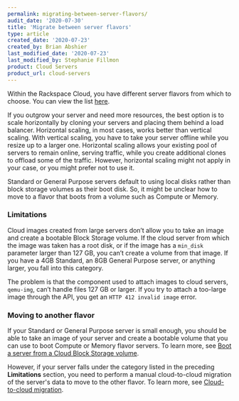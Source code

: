 ```yaml
---
permalink: migrating-between-server-flavors/
audit_date: '2020-07-30'
title: 'Migrate between server flavors'
type: article
created_date: '2020-07-23'
created_by: Brian Abshier
last_modified_date: '2020-07-23'
last_modified_by: Stephanie Fillmon
product: Cloud Servers
product_url: cloud-servers
---
```


Within the Rackspace Cloud, you have different server flavors from which to choose. 
You can view the list [here](https://developer.rackspace.com/docs/cloud-servers/v2/general-api-info/flavors/).

If you outgrow your server and need more resources, the best option is to scale horizontally by cloning your
servers and placing them behind a load balancer. Horizontal scaling, in most cases, works better than
vertical scaling. With vertical scaling, you have to take your server offline while you resize up to a larger
one. Horizontal scaling allows your existing pool of servers to remain online, serving traffic, while
you create additional clones to offload some of the traffic. However, horizontal scaling might not apply in
your case, or you might prefer not to use it. 

Standard or General Purpose servers default to using local disks rather than block storage volumes as their
boot disk. So, it might be unclear how to move to a flavor that boots from a volume such as Compute or Memory. 

### Limitations

Cloud images created from large servers don’t allow you to take an image and create a bootable Block Storage
volume. If the cloud server from which the image was taken has a root disk, or if the image has a `min_disk` parameter
larger than 127 GB, you can’t create a volume from that image. If you have a 4GB Standard, an 8GB General
Purpose server, or anything larger, you fall into this category. 

The problem is that the component used to attach images to cloud servers, `qemu-img`, can’t handle files 127 GB or
larger. If you try to attach a too-large image through the API, you get an `HTTP 412 invalid image` error.

### Moving to another flavor

If your Standard or General Purpose server is small enough, you should be able to take an image of your server
and create a bootable volume that you can use to boot Compute or Memory flavor servers. To learn more, see
[Boot a server from a Cloud Block Storage volume](https://support.rackspace.com/how-to/boot-a-server-from-a-cloud-block-storage-volume/).

However, if your server falls under the category listed in the preceding **Limitations** section, you need to perform
a manual cloud-to-cloud migration of the server's data to move to the other flavor. To learn more, see
[Cloud-to-cloud migration](https://support.rackspace.com/how-to/cloud-to-cloud-migration/).
